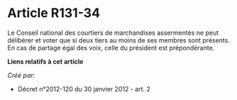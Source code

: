 # Article R131-34

Le Conseil national des courtiers de marchandises assermentés ne peut délibérer et voter que si deux tiers au moins de ses
membres sont présents. En cas de partage égal des voix, celle du président est prépondérante.

**Liens relatifs à cet article**

_Créé par_:

  - Décret n°2012-120 du 30 janvier 2012 - art. 2
